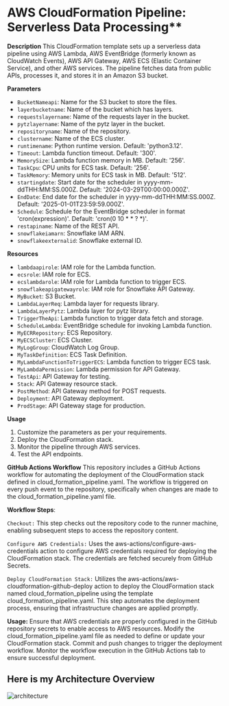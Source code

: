 # AWS CloudFormation Pipeline: Serverless Data Processing**

**Description**
This CloudFormation template sets up a serverless data pipeline using AWS Lambda, AWS EventBridge (formerly known as CloudWatch Events), AWS API Gateway, AWS ECS (Elastic Container Service), and other AWS services. The pipeline fetches data from public APIs, processes it, and stores it in an Amazon S3 bucket.

**Parameters**
- `BucketNameapi`: Name for the S3 bucket to store the files.
- `layerbucketname`: Name of the bucket which has layers.
- `requestslayername`: Name of the requests layer in the bucket.
- `pytzlayername`: Name of the pytz layer in the bucket.
- `repositoryname`: Name of the repository.
- `clustername`: Name of the ECS cluster.
- `runtimename`: Python runtime version. Default: 'python3.12'.
- `Timeout`: Lambda function timeout. Default: '300'.
- `MemorySize`: Lambda function memory in MB. Default: '256'.
- `TaskCpu`: CPU units for ECS task. Default: '256'.
- `TaskMemory`: Memory units for ECS task in MB. Default: '512'.
- `startingdate`: Start date for the scheduler in yyyy-mm-ddTHH:MM:SS.000Z. Default: '2024-03-29T00:00:00.000Z'.
- `EndDate`: End date for the scheduler in yyyy-mm-ddTHH:MM:SS.000Z. Default: '2025-01-01T23:59:59.000Z'.
- `Schedule`: Schedule for the EventBridge scheduler in format 'cron(expression)'. Default: 'cron(0 10 * * ? *)'.
- `restapiname`: Name of the REST API.
- `snowflakeiamarn`: Snowflake IAM ARN.
- `snowflakeexternalid`: Snowflake external ID.

**Resources**
- `lambdaapirole`: IAM role for the Lambda function.
- `ecsrole`: IAM role for ECS.
- `ecslambdarole`: IAM role for Lambda function to trigger ECS.
- `snowflakeapigatewayrole`: IAM role for Snowflake API Gateway.
- `MyBucket`: S3 Bucket.
- `LambdaLayerReq`: Lambda layer for requests library.
- `LambdaLayerPytz`: Lambda layer for pytz library.
- `TriggerTheApi`: Lambda function to trigger data fetch and storage.
- `ScheduleLambda`: EventBridge schedule for invoking Lambda function.
- `MyECRRepository`: ECS Repository.
- `MyECSCluster`: ECS Cluster.
- `MyLogGroup`: CloudWatch Log Group.
- `MyTaskDefinition`: ECS Task Definition.
- `MyLambdaFunctionToTriggerECS`: Lambda function to trigger ECS task.
- `MyLambdaPermission`: Lambda permission for API Gateway.
- `TestApi`: API Gateway for testing.
- `Stack`: API Gateway resource stack.
- `PostMethod`: API Gateway method for POST requests.
- `Deployment`: API Gateway deployment.
- `ProdStage`: API Gateway stage for production.

 **Usage**
1. Customize the parameters as per your requirements.
2. Deploy the CloudFormation stack.
3. Monitor the pipeline through AWS services.
4. Test the API endpoints.


**GitHub Actions Workflow**
This repository includes a GitHub Actions workflow for automating the deployment of the CloudFormation stack defined in cloud_formation_pipeline.yaml. The workflow is triggered on every push event to the repository, specifically when changes are made to the cloud_formation_pipeline.yaml file.

**Workflow Steps**:

`Checkout:`
This step checks out the repository code to the runner machine, enabling subsequent steps to access the repository content.

`Configure AWS Credentials:`
Uses the aws-actions/configure-aws-credentials action to configure AWS credentials required for deploying the CloudFormation stack. The credentials are fetched securely from GitHub Secrets.

`Deploy CloudFormation Stack:`
Utilizes the aws-actions/aws-cloudformation-github-deploy action to deploy the CloudFormation stack named cloud_formation_pipeline using the template cloud_formation_pipeline.yaml. This step automates the deployment process, ensuring that infrastructure changes are applied promptly.

**Usage:**
Ensure that AWS credentials are properly configured in the GitHub repository secrets to enable access to AWS resources.
Modify the cloud_formation_pipeline.yaml file as needed to define or update your CloudFormation stack.
Commit and push changes to trigger the deployment workflow.
Monitor the workflow execution in the GitHub Actions tab to ensure successful deployment.
## Here is my Architecture Overview 
![architecture](https://github.com/thequeryvoyager/AWS-CloudFormation-Examples/assets/161686601/2aad5cf0-d7f7-44eb-9cd9-2fcce255e8c8)
